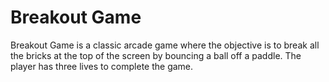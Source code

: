 # Breakout Game

Breakout Game is a classic arcade game where the objective
is to break all the bricks at the top of the screen by bouncing
a ball off a paddle. The player has three lives to complete the game.

